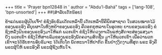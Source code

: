 +++
title = 'Prayer bpn12848 in '
author = "Abdu'l-Bahá"
tags = ['lang-108', 'bpn-unsorted']
+++
##(ສໍາລັບເດັກນ້ອຍ)


ຂ້າແດ່ພຣະຜູ້ເປັນເຈົ້າ! ຂໍຊົງອົບຮົມເດັກເຫລົ່ານີ້ ເດັກເຫລົ່ານີ້ຄືພຶກສາຊາດ ໃນສວນໝາກໄມ້ຂອງພຣະອົງ ຄືບຸບຜາໃນທົ່ງຫຍ້າຂອງພຣະອົງ ຄືດອກກຸຫລາບໃນອຸດທະ ຍານຂອງພຣະອົງ ຂໍຊົງຫລັ່ງຝົນຂອງພຣະອົງມາໃຫ້ແກ່ ພວກເຂົາ ຂໍຊົງໃຫ້ດວງຕາເວັນແຫ່ງສັດຈະສ່ອງແສງມາຍັງ ພວກເຂົາ ຂໍຊົງໃຫ້ສາຍລົມຂອງພຣະອົງພັດຄວາມສົດຊື່ນ ມາໃຫ້ພວກເຂົາ ເພື່ອວ່າພວກເຂົາຈະໄດ້ຮັບການອົບຮົມຈະ ໄດ້ເຕີບໂຕ ພັດທະນາໃຫ້ປາກົດ ຂຶ້ນຢ່າງງົດງາມທີ່ສຸດ ພຣະ ອົງຄື ພຣະຜູ້ໃຫ້  ພຣະອົງຄື  ພຣະຜູ້ຊົງເຫັນໃຈ.
